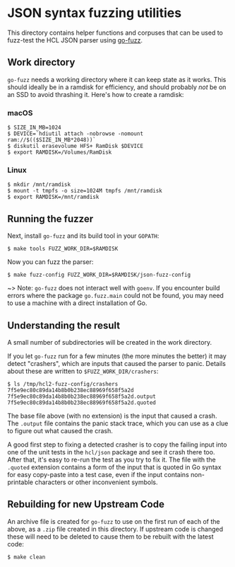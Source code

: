 # JSON syntax fuzzing utilities

This directory contains helper functions and corpuses that can be used to
fuzz-test the HCL JSON parser using [go-fuzz](https://github.com/dvyukov/go-fuzz).

## Work directory

`go-fuzz` needs a working directory where it can keep state as it works.  This
should ideally be in a ramdisk for efficiency, and should probably _not_ be on
an SSD to avoid thrashing it. Here's how to create a ramdisk:

### macOS

```
$ SIZE_IN_MB=1024
$ DEVICE=`hdiutil attach -nobrowse -nomount ram://$(($SIZE_IN_MB*2048))`
$ diskutil erasevolume HFS+ RamDisk $DEVICE
$ export RAMDISK=/Volumes/RamDisk
```

### Linux

```
$ mkdir /mnt/ramdisk
$ mount -t tmpfs -o size=1024M tmpfs /mnt/ramdisk
$ export RAMDISK=/mnt/ramdisk
```

## Running the fuzzer

Next, install `go-fuzz` and its build tool in your `GOPATH`:

```
$ make tools FUZZ_WORK_DIR=$RAMDISK
```

Now you can fuzz the parser:

```
$ make fuzz-config FUZZ_WORK_DIR=$RAMDISK/json-fuzz-config
```

~> Note: `go-fuzz` does not interact well with `goenv`. If you encounter build
errors where the package `go.fuzz.main` could not be found, you may need to use
a machine with a direct installation of Go.

## Understanding the result

A small number of subdirectories will be created in the work directory.

If you let `go-fuzz` run for a few minutes (the more minutes the better) it
may detect "crashers", which are inputs that caused the parser to panic. Details
about these are written to `$FUZZ_WORK_DIR/crashers`:

```
$ ls /tmp/hcl2-fuzz-config/crashers
7f5e9ec80c89da14b8b0b238ec88969f658f5a2d
7f5e9ec80c89da14b8b0b238ec88969f658f5a2d.output
7f5e9ec80c89da14b8b0b238ec88969f658f5a2d.quoted
```

The base file above (with no extension) is the input that caused a crash. The
`.output` file contains the panic stack trace, which you can use as a clue to
figure out what caused the crash.

A good first step to fixing a detected crasher is to copy the failing input
into one of the unit tests in the `hcl/json` package and see it crash there
too. After that, it's easy to re-run the test as you try to fix it. The
file with the `.quoted` extension contains a form of the input that is quoted
in Go syntax for easy copy-paste into a test case, even if the input contains
non-printable characters or other inconvenient symbols.

## Rebuilding for new Upstream Code

An archive file is created for `go-fuzz` to use on the first run of each
of the above, as a `.zip` file created in this directory. If upstream code
is changed these will need to be deleted to cause them to be rebuilt with
the latest code:

```
$ make clean
```
